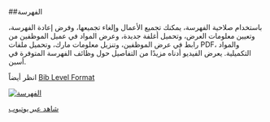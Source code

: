 ##الفهرسة

باستخدام صلاحية الفهرسة، يمكنك تجميع الأعمال وإلغاء تجميعها، وفرض إعادة الفهرسة، وتعيين معلومات العرض، وتحميل أغلفة جديدة، وعرض المواد في عميل الموظفين من رابط في عرض الموظفين، وتنزيل معلومات مارك، وتحميل ملفات PDF، والمواد التكميلية. يعرض الفيديو أدناه مزيدًا من التفاصيل حول وظائف الفهرسة المتوفرة في أسبن.

انظر أيضاً [Bib Level Format](/Admin/HelpManual?page=Bib-Level-Format)

[![الفهرسة](/manual/images/Cataloging.jpg)](https://youtu.be/rnrLGIlNf8g)

[شاهد عبر يوتيوب](https://youtu.be/rnrLGIlNf8g)
